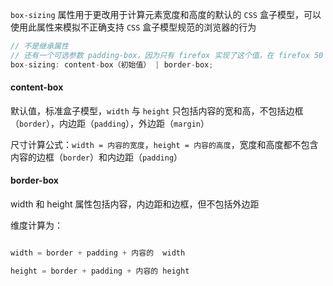 ```box-sizing``` 属性用于更改用于计算元素宽度和高度的默认的 ```CSS``` 盒子模型，可以使用此属性来模拟不正确支持 ```CSS``` 盒子模型规范的浏览器的行为

```js
// 不是继承属性
// 还有一个可选参数 padding-box，因为只有 firefox 实现了这个值，在 firefox 50 中将被删除
box-sizing: content-box（初始值） | border-box;
```

#### content-box

默认值，标准盒子模型，```width``` 与 ```height``` 只包括内容的宽和高，不包括边框（```border```），内边距（```padding```），外边距（```margin```）

尺寸计算公式：```width = 内容的宽度```，```height = 内容的高度```，宽度和高度都不包含内容的边框（```border```）和内边距（```padding```）

#### border-box

width 和 height 属性包括内容，内边距和边框，但不包括外边距

维度计算为：

```js

width = border + padding + 内容的  width

height = border + padding + 内容的 height

```